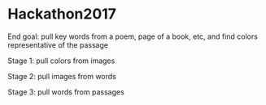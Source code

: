 # Hackathon2017
End goal: pull key words from a poem, page of a book, etc, and find colors representative of the passage

Stage 1: pull colors from images

Stage 2: pull images from words

Stage 3: pull words from passages 
